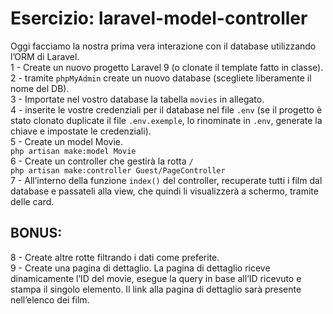 Esercizio: laravel-model-controller
===
Oggi facciamo la nostra prima vera interazione con il database utilizzando l’ORM di Laravel.  
1 - Create un nuovo progetto Laravel 9 (o clonate il template fatto in classe).  
2 - tramite `phpMyAdmin` create un nuovo database (scegliete liberamente il nome del DB).  
3 - Importate nel vostro database la tabella `movies` in allegato.  
4 - inserite le vostre credenziali per il database nel file `.env` (se il progetto è stato clonato duplicate il file `.env.exemple`, lo rinominate in `.env`, generate la chiave e impostate le credenziali).  
5 - Create un model Movie.  
`php artisan make:model Movie`  
6 - Create un controller che gestirà la rotta `/`  
`php artisan make:controller Guest/PageController`  
7 - All’interno della funzione `index()` del controller, recuperate tutti i film dal database e passateli alla view, che quindi li visualizzerà a schermo, tramite delle card.  
## BONUS:
8 - Create altre rotte filtrando i dati come preferite.  
9 - Create una pagina di dettaglio. La pagina di dettaglio riceve dinamicamente l’ID del movie, esegue la query in base all’ID ricevuto e stampa il singolo elemento. Il link alla pagina di dettaglio sarà presente nell’elenco dei film.
